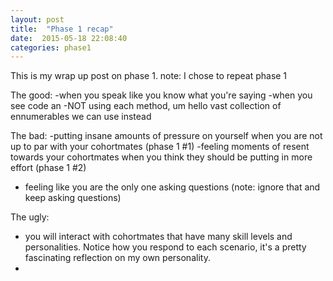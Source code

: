 ```yaml
---
layout: post
title:  "Phase 1 recap"
date:  2015-05-18 22:08:40
categories: phase1
---
```

This is my wrap up post on phase 1.
note: I chose to repeat phase 1

The good:
-when you speak like you know what you're saying
-when you see code an
-NOT using each method, um hello vast collection of ennumerables we can use instead

The bad:
-putting insane amounts of pressure on yourself when you are not up to par with your cohortmates (phase 1 #1)
-feeling moments of resent towards your cohortmates when you think they should be putting in more effort (phase 1 #2)
- feeling like you are the only one asking questions (note: ignore that and keep asking questions)

The ugly:
- you will interact with cohortmates that have many skill levels and personalities.  Notice how you respond to each scenario, it's a pretty fascinating reflection on my own personality.
-